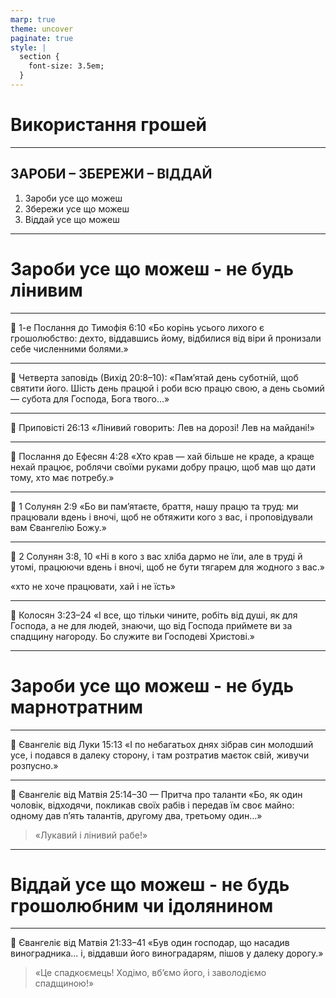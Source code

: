 ```yaml
---
marp: true
theme: uncover
paginate: true
style: |
  section {
    font-size: 3.5em;
  }
---
```


<!-- class: invert -->

# Використання грошей

---

## ЗАРОБИ – ЗБЕРЕЖИ – ВІДДАЙ

1. Зароби усе що можеш
1. Збережи усе що можеш
1. Віддай усе що можеш

---

# Зароби усе що можеш - **не будь лінивим**

---

📖 1-е Послання до Тимофія 6:10
«Бо корінь усього лихого є грошолюбство: дехто, віддавшись йому, відбилися від віри й пронизали себе численними болями.»

---

📖 Четверта заповідь (Вихід 20:8–10):
«Пам’ятай день суботній, щоб святити його. Шість день працюй і роби всю працю свою,
а день сьомий — субота для Господа, Бога твого...»

---

📖 Приповісті 26:13
«Лінивий говорить: Лев на дорозі! Лев на майдані!»

---

📖 Послання до Ефесян 4:28
«Хто крав — хай більше не краде, а краще нехай працює, роблячи своїми руками добру працю, щоб мав що дати тому, хто має потребу.»

---

📖 1 Солунян 2:9
«Бо ви пам’ятаєте, браття, нашу працю та труд: ми працювали вдень і вночі, щоб не обтяжити кого з вас, і проповідували вам Євангелію Божу.»

---

📖 2 Солунян 3:8, 10
«Ні в кого з вас хліба дармо не їли, але в труді й утомі, працюючи вдень і вночі, щоб не бути тягарем для жодного з вас.»

«хто не хоче працювати, хай і не їсть»

---

📖 Колосян 3:23–24
«І все, що тільки чините, робіть від душі, як для Господа, а не для людей,
знаючи, що від Господа приймете ви за спадщину нагороду. Бо служите ви Господеві Христові.»

---

# Зароби усе що можеш - **не будь марнотратним**

---

📖 Євангеліє від Луки 15:13
«І по небагатьох днях зібрав син молодший усе, і подався в далеку сторону, і там розтратив маєток свій, живучи розпусно.»

---

📖 Євангеліє від Матвія 25:14–30 — Притча про таланти
«Бо, як один чоловік, відходячи, покликав своїх рабів і передав їм своє майно: одному дав п’ять талантів, другому два, третьому один…»

> «Лукавий і лінивий рабе!»

---

# Віддай усе що можеш - **не будь грошолюбним чи ідолянином**

---

📖 Євангеліє від Матвія 21:33–41
«Був один господар, що насадив виноградника... і, віддавши його виноградарям, пішов у далеку дорогу.»

> «Це спадкоємець! Ходімо, вб’ємо його, і заволодіємо спадщиною!»
